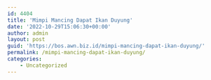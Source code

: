 ```yaml
---
id: 4404
title: 'Mimpi Mancing Dapat Ikan Duyung'
date: '2022-10-29T15:06:30+00:00'
author: admin
layout: post
guid: 'https://bos.awn.biz.id/mimpi-mancing-dapat-ikan-duyung/'
permalink: /mimpi-mancing-dapat-ikan-duyung/
categories:
    - Uncategorized
---
```


